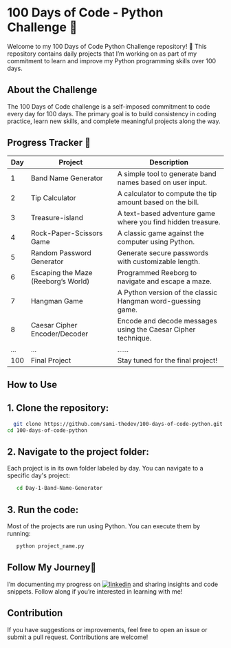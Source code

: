 
# 100 Days of Code - Python Challenge 🐍
Welcome to my 100 Days of Code Python Challenge repository! 🚀 This repository contains daily projects that I’m working on as part of my commitment to learn and improve my Python programming skills over 100 days.



## About the Challenge
The 100 Days of Code challenge is a self-imposed commitment to code every day for 100 days. The primary goal is to build consistency in coding practice, learn new skills, and complete meaningful projects along the way.
## Progress Tracker 📅
| Day | Project | Description | 
|----------|----------|----------|
|1 |Band Name Generator|A simple tool to generate band names based on user input.|	
| 2 |Tip Calculator |A calculator to compute the tip amount based on the bill.|
| 3 |Treasure-island | A text-based adventure game where you find hidden treasure.|
| 4 |Rock-Paper-Scissors Game|A classic game against the computer using Python.|
| 5 |Random Password Generator|Generate secure passwords with customizable length.|
| 6 |Escaping the Maze (Reeborg’s World)|Programmed Reeborg to navigate and escape a maze.|
| 7 |Hangman Game|A Python version of the classic Hangman word-guessing game.|
| 8 |Caesar Cipher Encoder/Decoder|Encode and decode messages using the Caesar Cipher technique.|
| ... |    ...  |        ......            |    
| 100 |Final Project|Stay tuned for the final project!|

## How to Use



## 1. Clone the repository: 
 
```bash
  git clone https://github.com/sami-thedev/100-days-of-code-python.git
cd 100-days-of-code-python
```
## 2. Navigate to the project folder:

Each project is in its own folder labeled by day. You can navigate to a specific day's project:
```bash
   cd Day-1-Band-Name-Generator
   ```
## 3. Run the code:
Most of the projects are run using Python. You can execute them by running:
```bash
   python project_name.py
  ```



## Follow My Journey🔗
I’m documenting my progress on [![linkedin](https://img.shields.io/badge/linkedin-0A66C2?style=for-the-badge&logo=linkedin&logoColor=white)](https://www.linkedin.com/in/muhammad-sami-06806a320/) and sharing insights and code snippets. Follow along if you’re interested in learning with me!






## Contribution

If you have suggestions or improvements, feel free to open an issue or submit a pull request. Contributions are welcome!

